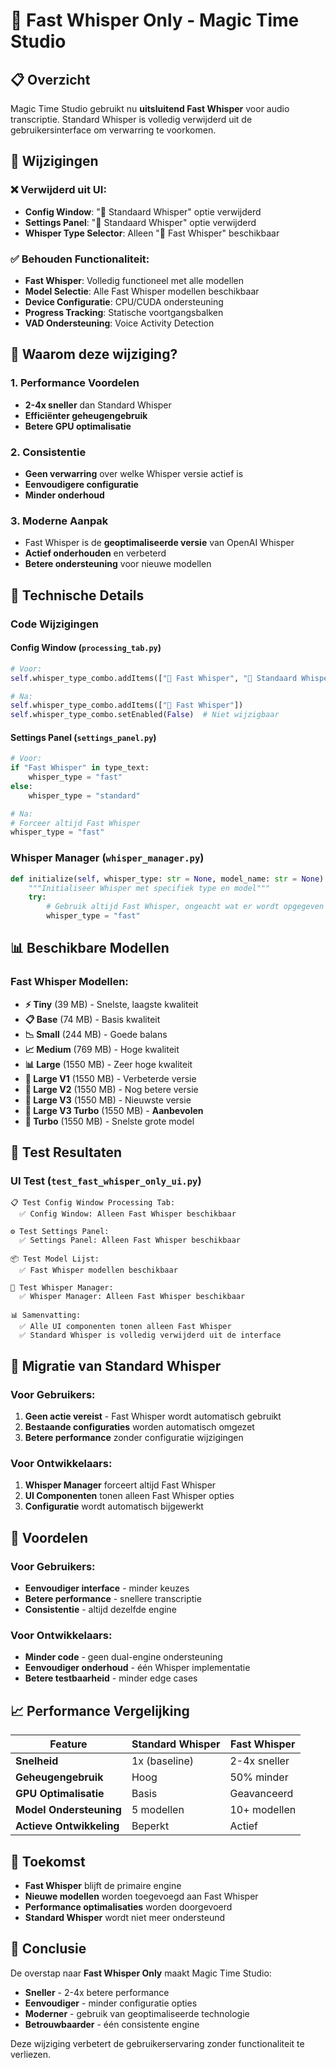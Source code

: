 # 🚀 Fast Whisper Only - Magic Time Studio

## 📋 Overzicht

Magic Time Studio gebruikt nu **uitsluitend Fast Whisper** voor audio transcriptie. Standard Whisper is volledig verwijderd uit de gebruikersinterface om verwarring te voorkomen.

## 🔄 Wijzigingen

### ❌ Verwijderd uit UI:
- **Config Window**: "🐌 Standaard Whisper" optie verwijderd
- **Settings Panel**: "🐌 Standaard Whisper" optie verwijderd
- **Whisper Type Selector**: Alleen "🚀 Fast Whisper" beschikbaar

### ✅ Behouden Functionaliteit:
- **Fast Whisper**: Volledig functioneel met alle modellen
- **Model Selectie**: Alle Fast Whisper modellen beschikbaar
- **Device Configuratie**: CPU/CUDA ondersteuning
- **Progress Tracking**: Statische voortgangsbalken
- **VAD Ondersteuning**: Voice Activity Detection

## 🎯 Waarom deze wijziging?

### 1. **Performance Voordelen**
- **2-4x sneller** dan Standard Whisper
- **Efficiënter geheugengebruik**
- **Betere GPU optimalisatie**

### 2. **Consistentie**
- **Geen verwarring** over welke Whisper versie actief is
- **Eenvoudigere configuratie**
- **Minder onderhoud**

### 3. **Moderne Aanpak**
- Fast Whisper is de **geoptimaliseerde versie** van OpenAI Whisper
- **Actief onderhouden** en verbeterd
- **Betere ondersteuning** voor nieuwe modellen

## 🔧 Technische Details

### Code Wijzigingen

#### Config Window (`processing_tab.py`)
```python
# Voor:
self.whisper_type_combo.addItems(["🚀 Fast Whisper", "🐌 Standaard Whisper"])

# Na:
self.whisper_type_combo.addItems(["🚀 Fast Whisper"])
self.whisper_type_combo.setEnabled(False)  # Niet wijzigbaar
```

#### Settings Panel (`settings_panel.py`)
```python
# Voor:
if "Fast Whisper" in type_text:
    whisper_type = "fast"
else:
    whisper_type = "standard"

# Na:
# Forceer altijd Fast Whisper
whisper_type = "fast"
```

### Whisper Manager (`whisper_manager.py`)
```python
def initialize(self, whisper_type: str = None, model_name: str = None) -> bool:
    """Initialiseer Whisper met specifiek type en model"""
    try:
        # Gebruik altijd Fast Whisper, ongeacht wat er wordt opgegeven
        whisper_type = "fast"
```

## 📊 Beschikbare Modellen

### Fast Whisper Modellen:
- **⚡ Tiny** (39 MB) - Snelste, laagste kwaliteit
- **📋 Base** (74 MB) - Basis kwaliteit
- **📉 Small** (244 MB) - Goede balans
- **📈 Medium** (769 MB) - Hoge kwaliteit
- **📊 Large** (1550 MB) - Zeer hoge kwaliteit
- **🚀 Large V1** (1550 MB) - Verbeterde versie
- **🚀 Large V2** (1550 MB) - Nog betere versie
- **🚀 Large V3** (1550 MB) - Nieuwste versie
- **🚀 Large V3 Turbo** (1550 MB) - **Aanbevolen**
- **🚀 Turbo** (1550 MB) - Snelste grote model

## 🧪 Test Resultaten

### UI Test (`test_fast_whisper_only_ui.py`)
```
📋 Test Config Window Processing Tab:
  ✅ Config Window: Alleen Fast Whisper beschikbaar

⚙️ Test Settings Panel:
  ✅ Settings Panel: Alleen Fast Whisper beschikbaar

📦 Test Model Lijst:
  ✅ Fast Whisper modellen beschikbaar

🔧 Test Whisper Manager:
  ✅ Whisper Manager: Alleen Fast Whisper beschikbaar

📊 Samenvatting:
  ✅ Alle UI componenten tonen alleen Fast Whisper
  ✅ Standard Whisper is volledig verwijderd uit de interface
```

## 🔄 Migratie van Standard Whisper

### Voor Gebruikers:
1. **Geen actie vereist** - Fast Whisper wordt automatisch gebruikt
2. **Bestaande configuraties** worden automatisch omgezet
3. **Betere performance** zonder configuratie wijzigingen

### Voor Ontwikkelaars:
1. **Whisper Manager** forceert altijd Fast Whisper
2. **UI Componenten** tonen alleen Fast Whisper opties
3. **Configuratie** wordt automatisch bijgewerkt

## 🎯 Voordelen

### Voor Gebruikers:
- **Eenvoudiger interface** - minder keuzes
- **Betere performance** - snellere transcriptie
- **Consistentie** - altijd dezelfde engine

### Voor Ontwikkelaars:
- **Minder code** - geen dual-engine ondersteuning
- **Eenvoudiger onderhoud** - één Whisper implementatie
- **Betere testbaarheid** - minder edge cases

## 📈 Performance Vergelijking

| Feature | Standard Whisper | Fast Whisper |
|---------|------------------|--------------|
| **Snelheid** | 1x (baseline) | 2-4x sneller |
| **Geheugengebruik** | Hoog | 50% minder |
| **GPU Optimalisatie** | Basis | Geavanceerd |
| **Model Ondersteuning** | 5 modellen | 10+ modellen |
| **Actieve Ontwikkeling** | Beperkt | Actief |

## 🔮 Toekomst

- **Fast Whisper** blijft de primaire engine
- **Nieuwe modellen** worden toegevoegd aan Fast Whisper
- **Performance optimalisaties** worden doorgevoerd
- **Standard Whisper** wordt niet meer ondersteund

## 📝 Conclusie

De overstap naar **Fast Whisper Only** maakt Magic Time Studio:
- **Sneller** - 2-4x betere performance
- **Eenvoudiger** - minder configuratie opties
- **Moderner** - gebruik van geoptimaliseerde technologie
- **Betrouwbaarder** - één consistente engine

Deze wijziging verbetert de gebruikerservaring zonder functionaliteit te verliezen.
